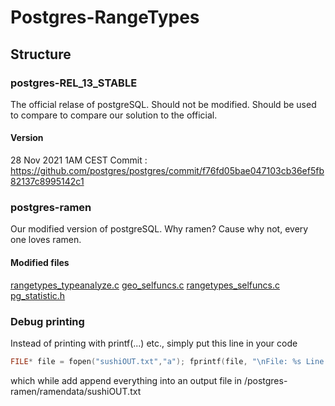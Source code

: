 # Postgres-RangeTypes

## Structure
### postgres-REL_13_STABLE
The official relase of postgreSQL. Should not be modified. Should be used to compare to compare our solution to the official.

#### Version
28 Nov 2021 1AM CEST
Commit : https://github.com/postgres/postgres/commit/f76fd05bae047103cb36ef5fb82137c8995142c1


### postgres-ramen
Our modified version of postgreSQL. Why ramen? Cause why not, every one loves ramen.

#### Modified files
[rangetypes_typeanalyze.c](./postgres-ramen/src/backend/utils/adt/rangetypes_typanalyze.c)
[geo_selfuncs.c](./postgres-ramen/src/backend/utils/adt/geo_selfuncs.c)
[rangetypes_selfuncs.c](./postgres-ramen/src/backend/utils/adt/rangetypes_selfuncs.c)
[pg_statistic.h](./postgres-ramen/src/include/catalog/pg_statistic.h)


### Debug printing
Instead of printing with printf(...) etc., simply put this line in your code
```C
FILE* file = fopen("sushiOUT.txt","a"); fprintf(file, "\nFile: %s Line: %d Fct: %s Info: %s",__FILE__, __LINE__, __func__, ""); fclose(file);
```
which while add append everything into an output file in /postgres-ramen/ramendata/sushiOUT.txt
